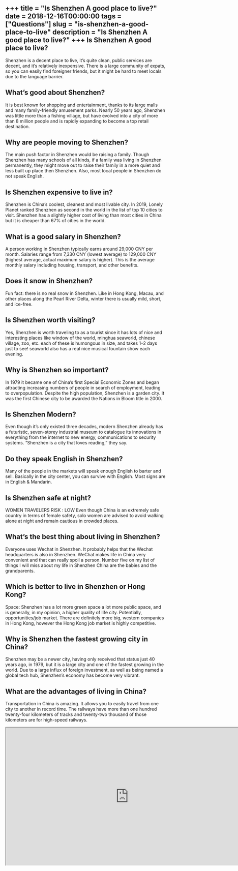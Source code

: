 +++
title = "Is Shenzhen A good place to live?"
date = 2018-12-16T00:00:00
tags = ["Questions"]
slug = "is-shenzhen-a-good-place-to-live"
description = "Is Shenzhen A good place to live?"
+++
Is Shenzhen A good place to live?
---------------------------------

Shenzhen is a decent place to live, it’s quite clean, public services are decent, and it’s relatively inexpensive. There is a large community of expats, so you can easily find foreigner friends, but it might be hard to meet locals due to the language barrier.

What’s good about Shenzhen?
---------------------------

It is best known for shopping and entertainment, thanks to its large malls and many family-friendly amusement parks. Nearly 50 years ago, Shenzhen was little more than a fishing village, but have evolved into a city of more than 8 million people and is rapidly expanding to become a top retail destination.

Why are people moving to Shenzhen?
----------------------------------

The main push factor in Shenzhen would be raising a family. Though Shenzhen has many schools of all kinds, if a family was living in Shenzhen permanently, they might move out to raise their family in a more quiet and less built up place then Shenzhen. Also, most local people in Shenzhen do not speak English.

Is Shenzhen expensive to live in?
---------------------------------

Shenzhen is China’s coolest, cleanest and most livable city. In 2019, Lonely Planet ranked Shenzhen as second in the world in the list of top 10 cities to visit. Shenzhen has a slightly higher cost of living than most cities in China but it is cheaper than 67% of cities in the world.

What is a good salary in Shenzhen?
----------------------------------

A person working in Shenzhen typically earns around 29,000 CNY per month. Salaries range from 7,330 CNY (lowest average) to 129,000 CNY (highest average, actual maximum salary is higher). This is the average monthly salary including housing, transport, and other benefits.

Does it snow in Shenzhen?
-------------------------

Fun fact: there is no real snow in Shenzhen. Like in Hong Kong, Macau, and other places along the Pearl River Delta, winter there is usually mild, short, and ice-free.

Is Shenzhen worth visiting?
---------------------------

Yes, Shenzhen is worth traveling to as a tourist since it has lots of nice and interesting places like window of the world, minghua seaworld, chinese village, zoo, etc. each of these is humongous in size, and takes 1–2 days just to see! seaworld also has a real nice musical fountain show each evening.

Why is Shenzhen so important?
-----------------------------

In 1979 it became one of China’s first Special Economic Zones and began attracting increasing numbers of people in search of employment, leading to overpopulation. Despite the high population, Shenzhen is a garden city. It was the first Chinese city to be awarded the Nations in Bloom title in 2000.

Is Shenzhen Modern?
-------------------

Even though it’s only existed three decades, modern Shenzhen already has a futuristic, seven-storey industrial museum to catalogue its innovations in everything from the internet to new energy, communications to security systems. “Shenzhen is a city that loves reading,” they say.

Do they speak English in Shenzhen?
----------------------------------

Many of the people in the markets will speak enough English to barter and sell. Basically in the city center, you can survive with English. Most signs are in English &amp; Mandarin.

Is Shenzhen safe at night?
--------------------------

WOMEN TRAVELERS RISK : LOW Even though China is an extremely safe country in terms of female safety, solo women are advised to avoid walking alone at night and remain cautious in crowded places.

What’s the best thing about living in Shenzhen?
-----------------------------------------------

Everyone uses Wechat in Shenzhen. It probably helps that the Wechat headquarters is also in Shenzhen. WeChat makes life in China very convenient and that can really spoil a person. Number five on my list of things I will miss about my life in Shenzhen China are the babies and the grandparents.

Which is better to live in Shenzhen or Hong Kong?
-------------------------------------------------

Space: Shenzhen has a lot more green space a lot more public space, and is generally, in my opinion, a higher quality of life city. Potentially, opportunities/job market. There are definitely more big, western companies in Hong Kong, however the Hong Kong job market is highly competitive.

Why is Shenzhen the fastest growing city in China?
--------------------------------------------------

Shenzhen may be a newer city, having only received that status just 40 years ago, in 1979, but it is a large city and one of the fastest growing in the world. Due to a large influx of foreign investment, as well as being named a global tech hub, Shenzhen’s economy has become very vibrant.

What are the advantages of living in China?
-------------------------------------------

Transportation in China is amazing. It allows you to easily travel from one city to another in record time. The railways have more than one hundred twenty-four kilometers of tracks and twenty-two thousand of those kilometers are for high-speed railways.

<iframe allow="accelerometer; autoplay; clipboard-write; encrypted-media; gyroscope; picture-in-picture" allowfullscreen="" class="__youtube_prefs__  epyt-is-override  no-lazyload" data-no-lazy="1" data-origheight="433" data-origwidth="770" data-skipgform_ajax_framebjll="" height="433" id="_ytid_89634" loading="lazy" src="https://www.youtube.com/embed/eD8Alfoh-T0?enablejsapi=1&autoplay=0&cc_load_policy=0&cc_lang_pref=&iv_load_policy=1&loop=0&modestbranding=0&rel=1&fs=1&playsinline=0&autohide=2&theme=dark&color=red&controls=1&" title="YouTube player" width="770"></iframe>
